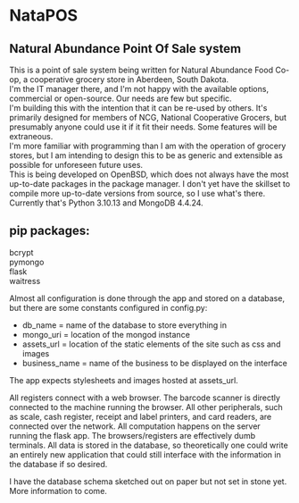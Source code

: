 # NataPOS
## Natural Abundance Point Of Sale system

This is a point of sale system being written for Natural Abundance Food Co-op, a cooperative grocery store in Aberdeen, South Dakota.  
I'm the IT manager there, and I'm not happy with the available options, commercial or open-source.  Our needs are few but specific.  
I'm building this with the intention that it can be re-used by others.  It's primarily designed for members of NCG, National Cooperative Grocers, but presumably anyone could use it if it fit their needs.  Some features will be extraneous.  
I'm more familiar with programming than I am with the operation of grocery stores, but I am intending to design this to be as generic and extensible as possible for unforeseen future uses.  
This is being developed on OpenBSD, which does not always have the most up-to-date packages in the package manager.  I don't yet have the skillset to compile more up-to-date versions from source, so I use what's there.  Currently that's Python 3.10.13 and MongoDB 4.4.24.  

## pip packages:
bcrypt  
pymongo  
flask  
waitress  

Almost all configuration is done through the app and stored on a database, but there are some constants configured in config.py:  
- db_name = name of the database to store everything in
- mongo_uri = location of the mongod instance
- assets_url = location of the static elements of the site such as css and images
- business_name = name of the business to be displayed on the interface

The app expects stylesheets and images hosted at assets_url.  

All registers connect with a web browser.  The barcode scanner is directly connected to the machine running the browser.  All other peripherals, such as scale, cash register, receipt and label printers, and card readers, are connected over the network.  All computation happens on the server running the flask app.  The browsers/registers are effectively dumb terminals.  All data is stored in the database, so theoretically one could write an entirely new application that could still interface with the information in the database if so desired.  

I have the database schema sketched out on paper but not set in stone yet.  More information to come.  
